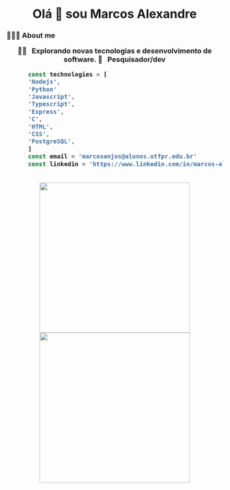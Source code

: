 <h1 align = " center " > Olá 👋 sou Marcos Alexandre </ h1 >
<h3 > 👨🏻‍💻 About me </ h3 >

<div align='center'>

  🕵‍♂ &nbsp; Explorando novas tecnologias e desenvolvimento de software.
  💼 &nbsp; Pesquisador/dev
</div>

```javascript
      const technologies = [
      'Nodejs',
      'Python'
      'Javascript',
      'Typescript',
      'Express',
      'C',
      'HTML',
      'CSS',
      'PostgreSQL',
      ]
      const email = 'marcosanjos@alunos.utfpr.edu.br'
      const linkedin = 'https://www.linkedin.com/in/marcos-alex/'
      
```

<p align='center'>
  <a href="#"><img src="https://github-readme-stats.vercel.app/api?username=rosids&show_icons=true&count_private=true&theme=dark" width="350"></a>
  <a href="#"><img src="https://github-readme-stats.vercel.app/api/top-langs/?username=rosids&layout=compact&theme=dark" width="350"></a>
</p>


